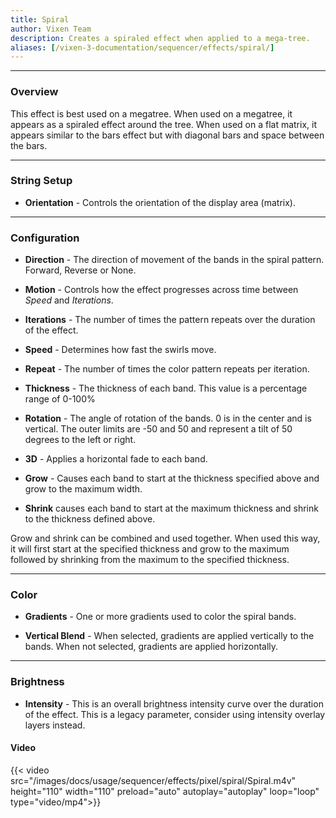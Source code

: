 ```yaml
---
title: Spiral
author: Vixen Team
description: Creates a spiraled effect when applied to a mega-tree.
aliases: [/vixen-3-documentation/sequencer/effects/spiral/]
---
```


---

### Overview


This effect is best used on a megatree. When used on a megatree, it appears as a spiraled effect around the tree. 
When used on a flat matrix, it appears similar to the bars effect but with diagonal bars and space between the bars.

---

### String Setup
    
  * **Orientation** - Controls the orientation of the display area (matrix).
---

### Configuration

* **Direction** - The direction of movement of the bands in the spiral pattern. Forward, Reverse or None.

* **Motion** - Controls how the effect progresses across time between _Speed_ and _Iterations_.

* **Iterations** - The number of times the pattern repeats over the duration of the effect.

* **Speed** - Determines how fast the swirls move.

* **Repeat** - The number of times the color pattern repeats per iteration.

* **Thickness** - The thickness of each band. This value is a percentage range of 0-100%

* **Rotation** - The angle of rotation of the bands. 0 is in the center and is vertical. The outer limits are -50 and 50 and represent a tilt of 50 degrees to the left or right.

* **3D** - Applies a horizontal fade to each band.

* **Grow** - Causes each band to start at the thickness specified above and grow to the maximum width.

* **Shrink** causes each band to start at the maximum thickness and shrink to the thickness defined above.

Grow and shrink can be combined and used together. When used this way, it will first start at the specified thickness and 
grow to the maximum followed by shrinking from the maximum to the specified thickness.


---

### Color

* **Gradients** - One or more gradients used to color the spiral bands.

* **Vertical Blend** - When selected, gradients are applied vertically to the bands. When not selected, gradients are applied horizontally.

   
---

### Brightness

* **Intensity** - This is an overall brightness intensity curve over the duration of the effect.
                  This is a legacy parameter, consider using intensity overlay layers instead.

#### Video

{{< video src="/images/docs/usage/sequencer/effects/pixel/spiral/Spiral.m4v" height="110" width="110" preload="auto" autoplay="autoplay" loop="loop" type="video/mp4">}}
